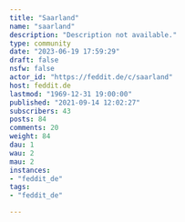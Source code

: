 ```yaml
---
title: "Saarland" 
name: "saarland"
description: "Description not available."
type: community
date: "2023-06-19 17:59:29"
draft: false
nsfw: false
actor_id: "https://feddit.de/c/saarland"
host: feddit.de
lastmod: "1969-12-31 19:00:00"
published: "2021-09-14 12:02:27"
subscribers: 43
posts: 84
comments: 20
weight: 84
dau: 1
wau: 2
mau: 2
instances:
- "feddit_de"
tags: 
- "feddit_de"

---
```


